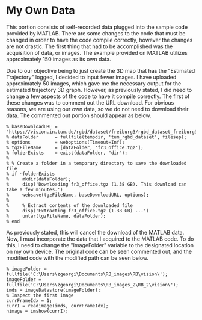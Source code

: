 # My Own Data

This portion consists of self-recorded data plugged into the sample code provided by MATLAB. There are some changes to the code that must be changed in order to have the code compile correctly, however the changes are not drastic. The first thing that had to be accomplished was the acquisition of data, or images. The example provided on MATLAB utilizes
approximately 150 images as its own data. 

Due to our objective being to just create the 3D map that has the "Estimated Trajectory" logged, I decided to input fewer images. I have uploaded approximately 50 images, which gave me the necessary output for the estimated trajectory 3D graph. However, as previously stated, I did need to change a few aspects of the code to have it compile correctly. The first of these changes was to comment out the URL download. 
For obvious reasons, we are using our own data, so we do not need to download their data. The commented out portion should appear as below. 
````
% baseDownloadURL = "https://vision.in.tum.de/rgbd/dataset/freiburg3/rgbd_dataset_freiburg3_long_office_household.tgz";
% dataFolder      = fullfile(tempdir, 'tum_rgbd_dataset', filesep);
% options         = weboptions(Timeout=Inf);
% tgzFileName     = [dataFolder, 'fr3_office.tgz'];
% folderExists    = exist(dataFolder, "dir");
%
% % Create a folder in a temporary directory to save the downloaded file
% if ~folderExists
%     mkdir(dataFolder);
%     disp('Downloading fr3_office.tgz (1.38 GB). This download can take a few minutes.')
%     websave(tgzFileName, baseDownloadURL, options);
%
%     % Extract contents of the downloaded file
%     disp('Extracting fr3_office.tgz (1.38 GB) ...')
%     untar(tgzFileName, dataFolder);
% end
````

As previously stated, this will cancel the download of the MATLAB data. Now, I must incorporate the data that I acquired to the MATLAB code. To do this, I need to change the "ImageFolder" variable to the designated location on my own device. The original code can be seen commented out, and the modified code with the modified path can be seen below.

````
% imageFolder = fullfile('C:\Users\zgeorgi\Documents\RB_images\RB\vision\');
imageFolder = fullfile('C:\Users\zgeorgi\Documents\RB_images_2\RB_2\vision\');
imds = imageDatastore(imageFolder);
% Inspect the first image
currFrameIdx = 1;
currI = readimage(imds, currFrameIdx);
himage = imshow(currI);
````




